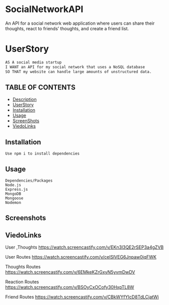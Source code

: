 # SocialNetworkAPI

An API for a social network web application where users can share their thoughts, react to friends’ thoughts, and create a friend list.

# UserStory

```md
AS A social media startup
I WANT an API for my social network that uses a NoSQL database
SO THAT my website can handle large amounts of unstructured data.
```

## TABLE OF CONTENTS

-   [Description](#Description)
-   [UserStory](#UserStory)
-   [Installation](#Installation)
-   [Usage](#Usage)
-   [ScreenShots](#Screenshots)
-   [ViedoLinks](#ViedoLinks)

## Installation

```
Use npm i to install dependencies
```

## Usage

```
Dependencies/Packages
Node.js
Express.js
MongoDB
Mongoose
Nodemon
```

## Screenshots

## ViedoLinks
User ,Thoughts 
https://watch.screencastify.com/v/EKn3l3QE2rSEP3a4gZVB

User Routes
https://watch.screencastify.com/v/celSlVEG6Jnpaw0jqFWK

Thoughts Routes
https://watch.screencastify.com/v/6EMkeKZrGxyN5yvmDwDV

Reaction Routes
https://watch.screencastify.com/v/BSOyCxOCofy30HxpTL8W

Friend Routes
https://watch.screencastify.com/v/CBkWYfYIcD8TdLCjatWi
